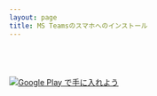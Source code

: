 ```yaml
---
layout: page
title: MS Teamsのスマホへのインストール
---
```


<a href="https://apps.apple.com/jp/app/microsoft-teams/id1113153706?mt=8" style="display:inline-block;overflow:hidden;background:url(https://linkmaker.itunes.apple.com/ja-jp/badge-lrg.svg?releaseDate=2016-11-02&kind=iossoftware&bubble=ios_apps) no-repeat;width:135px;height:40px;"></a>


<a href='https://play.google.com/store/apps/details?id=com.microsoft.teams&hl=ja&pcampaignid=pcampaignidMKT-Other-global-all-co-prtnr-py-PartBadge-Mar2515-1'><img alt='Google Play で手に入れよう' src='https://play.google.com/intl/ja/badges/static/images/badges/ja_badge_web_generic.png'/></a>

